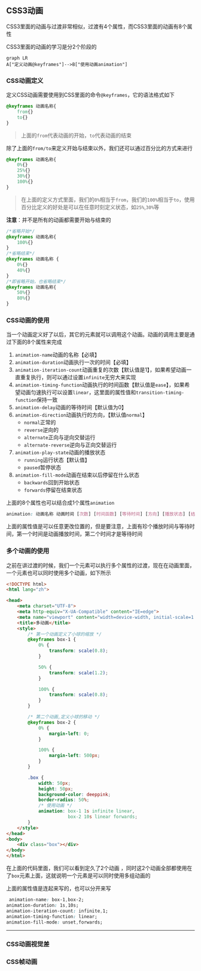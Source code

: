 ## CSS3动画

CSS3里面的动画与过渡非常相似，过渡有4个属性，而CSS3里面的动画有8个属性

CSS3里面的动画的学习是分2个阶段的

```mermaid
graph LR
A["定义动画@keyframes"]-->B["使用动画animation"]
```

### CSS动画定义

定义CSS动画需要使用到CSS里面的命令`@keyframes`，它的语法格式如下

```css
@keyframes 动画名称{
    from{}
    to{}
}
```

> 上面的`from`代表动画的开始，`to`代表动画的结束

除了上面的`from/to`来定义开始与结束以外，我们还可以通过百分比的方式来进行

```css
@keyframes 动画名称{
    0%{}
    25%{}
    30%{}
    100%{}
}
```

> 在上面的定义方式里面，我们的`0%`相当于`from`，我们的`100%`相当于`to`，使用百分比定义的好处是可以在任意时刻定义状态，如`25%`,`30%`等

**注意**：并不是所有的动画都需要开始与结束的

```css
/*省略开始*/
@keyframes 动画名称{
    100%{}
}
/*省略结束*/
@keyframes 动画名称 {
    0%{}
    40%{}
}
/*即省略开始，也省略结束*/
@keyframes 动画名称{
    50%{}
    80%{}
}
```

### CSS动画的使用

当一个动画定义好了以后，其它的元素就可以调用这个动画。动画的调用主要是通过下面的8个属性来完成

1. `animation-name`动画的名称【必填】
2. `animation-duration`动画执行一次的时间【必填】
3. `animation-iteration-count`动画重复的次数【默认值是1】，如果希望动画一直重复执行，则可以通过设置`infinite`无穷大来实现
4. `animation-timing-function`动画执行的时间函数【默认值是`ease`】，如果希望动画匀速执行可以设置`linear`，这里面的属性值和`transition-timing-function`保持一致
5. `animation-delay`动画的等待时间【默认值为0】
6. `animation-direction`动画执行的方向，【默认值`normal`】
   * `normal`正常的
   * `reverse`逆向的
   * `alternate`正向与逆向交替运行
   * `alternate-reverse`逆向与正向交替运行
7. `animation-play-state`动画的播放状态
   * `running`运行状态【默认值】
   * `paused`暂停状态
8. `animation-fill-mode`动画在结束以后停留在什么状态
   * `backwards`回到开始状态
   * `forwards`停留在结束状态

上面的8个属性也可以结合成1个属性`animation`

```css
animation: 动画名称 动画时间 [次数] [时间函数] [等待时间] [方向] [播放状态] [结束状态];
```

上面的属性值是可以任意更改位置的，但是要注意，上面有珍个播放时间与等待时间，第一个时间是动画播放时间，第二个时间才是等待时间

### 多个动画的使用

之前在讲过渡的时候，我们一个元素可以执行多个属性的过渡，现在在动画里面，一个元素也可以同时使用多个动画，如下所示

```html
<!DOCTYPE html>
<html lang="zh">

<head>
    <meta charset="UTF-8">
    <meta http-equiv="X-UA-Compatible" content="IE=edge">
    <meta name="viewport" content="width=device-width, initial-scale=1.0">
    <title>多动画</title>
    <style>
        /* 第一个动画定义了小球的缩放 */
        @keyframes box-1 {
            0% {
                transform: scale(0.8);
            }

            50% {
                transform: scale(1.2);
            }

            100% {
                transform: scale(0.8);
            }
        }

        /* 第二个动画,定义小球的移动 */
        @keyframes box-2 {
            0% {
                margin-left: 0;
            }

            100% {
                margin-left: 500px;
            }
        }

        .box {
            width: 50px;
            height: 50px;
            background-color: deeppink;
            border-radius: 50%;
            /* 使用动画 */
            animation: box-1 1s infinite linear,
                       box-2 10s linear forwards;
        }
    </style>
</head>
<body>
    <div class="box"></div>
</body>
</html>
```

在上面的代码里面，我们可以看到定久了2个动画 ，同时这2个动画全部都使用在了`box`元素上面，这就说明一个元素是可以同时使用多组动画的

上面的属性值是连起来写的，也可以分开来写

```css
 animation-name: box-1,box-2;
animation-duration: 1s,10s;
animation-iteration-count: infinite,1;
animation-timing-function: linear;
animation-fill-mode: unset,forwards;
```

----

### CSS动画视觉差



### CSS帧动画

